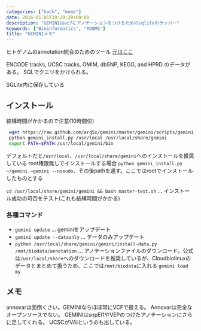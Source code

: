```yaml
---
categories: ["hack", "memo"]
date: 2016-01-01T19:29:28+09:00
description: "GEMINIはvcfにアノテーションをつけるためのsqliteのラッパー"
keywords: ["Bioinformatics", "RDBMS"]
title: "GEMINIメモ"
---
```



ヒトゲノムのannotation統合のためのツール
[元はここ](http://gemini.readthedocs.org/en/latest/)

ENCODE tracks, UCSC tracks, OMIM, dbSNP, KEGG, and HPRD
のデータがある。
SQLでクエリをかけられる。

SQLite内に保存している

## インストール
結構時間がかかるので注意(10時間位)
```sh
 wget https://raw.github.com/arq5x/gemini/master/gemini/scripts/gemini_install.py
 python gemini_install.py /usr/local /usr/local/share/gemini
 export PATH=$PATH:/usr/local/gemini/bin
```
デフォルトだと`/usr/local`、`/usr/local/share/gemini`へのインストールを推奨している
root権限無しでインストールする場合
`python gemini_install.py ~/gemini ~gemini --nosudo`、その後pathを通す。ここではrootでインストールしたものとする

`cd /usr/local/share/gemini/gemini && bash master-test.sh` ... インストール成功の可否をテスト(これも結構時間がかかる)

### 各種コマンド

- `gemini update` ... geminiをアップデート
- `gemini update --dataonly` ... データのみアップデート
- `python /usr/local/share/gemini/gemini/install-data.py /mnt/biodata/annotation` ... アノテーションファイルのダウンロード。公式は`/usr/local/share`へのダウンロードを推奨しているが、Cloudbiolinuxのデータとまとめて扱うため、ここでは`/mnt/biodata`に入れる
`gemini load my`


## メモ
annovarは面倒くさい。GEMINIならほぼ常にVCFで扱える。
Annovarは完全なオープンソースでない。
GEMINIはsnpEffやVEPのつけたアノテーションにさらに足してくれる。
UCSCがVAIというのも出している。
